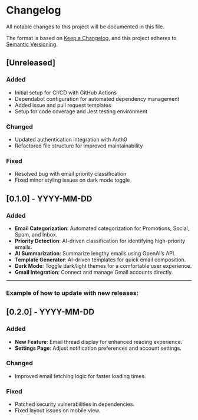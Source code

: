 # Changelog

All notable changes to this project will be documented in this file.

The format is based on [Keep a Changelog](https://keepachangelog.com/en/1.0.0/), and this project adheres to [Semantic Versioning](https://semver.org/).

## [Unreleased]

### Added
- Initial setup for CI/CD with GitHub Actions
- Dependabot configuration for automated dependency management
- Added issue and pull request templates
- Setup for code coverage and Jest testing environment

### Changed
- Updated authentication integration with Auth0
- Refactored file structure for improved maintainability

### Fixed
- Resolved bug with email priority classification
- Fixed minor styling issues on dark mode toggle

## [0.1.0] - YYYY-MM-DD

### Added
- **Email Categorization**: Automated categorization for Promotions, Social, Spam, and Inbox.
- **Priority Detection**: AI-driven classification for identifying high-priority emails.
- **AI Summarization**: Summarize lengthy emails using OpenAI’s API.
- **Template Generator**: AI-driven templates for quick email composition.
- **Dark Mode**: Toggle dark/light themes for a comfortable user experience.
- **Gmail Integration**: Connect and manage Gmail accounts directly.
  
---

### Example of how to update with new releases:

## [0.2.0] - YYYY-MM-DD

### Added
- **New Feature**: Email thread display for enhanced reading experience.
- **Settings Page**: Adjust notification preferences and account settings.

### Changed
- Improved email fetching logic for faster loading times.
  
### Fixed
- Patched security vulnerabilities in dependencies.
- Fixed layout issues on mobile view.

